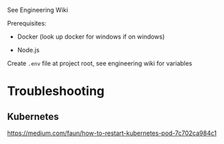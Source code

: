 See Engineering Wiki

Prerequisites:

- Docker (look up docker for windows if on windows)

- Node.js

Create `.env` file at project root, see engineering wiki for variables

# Troubleshooting

## Kubernetes

https://medium.com/faun/how-to-restart-kubernetes-pod-7c702ca984c1


